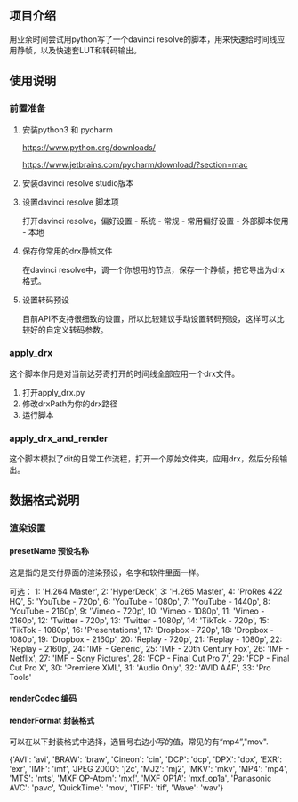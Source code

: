 
## 项目介绍

用业余时间尝试用python写了一个davinci resolve的脚本，用来快速给时间线应用静帧，以及快速套LUT和转码输出。

## 使用说明

### 前置准备

1. 安装python3 和 pycharm

   https://www.python.org/downloads/

   https://www.jetbrains.com/pycharm/download/?section=mac

2. 安装davinci resolve studio版本
3. 设置davinci resolve 脚本项

   打开davinci resolve，偏好设置  - 系统 - 常规 - 常用偏好设置 - 外部脚本使用 - 本地

4. 保存你常用的drx静帧文件

      在davinci resolve中，调一个你想用的节点，保存一个静帧，把它导出为drx格式。

5. 设置转码预设

      目前API不支持很细致的设置，所以比较建议手动设置转码预设，这样可以比较好的自定义转码参数。

### apply_drx

这个脚本作用是对当前达芬奇打开的时间线全部应用一个drx文件。
1. 打开apply_drx.py
2. 修改drxPath为你的drx路径
3. 运行脚本


### apply_drx_and_render

这个脚本模拟了dit的日常工作流程，打开一个原始文件夹，应用drx，然后分段输出。


## 数据格式说明

### 渲染设置

#### presetName 预设名称

这是指的是交付界面的渲染预设，名字和软件里面一样。

可选：
1: 'H.264 Master', 2: 'HyperDeck', 3: 'H.265 Master', 4: 'ProRes 422 HQ', 5: 'YouTube - 720p', 6: 'YouTube - 1080p', 7: 'YouTube - 1440p', 8: 'YouTube - 2160p', 9: 'Vimeo - 720p', 10: 'Vimeo - 1080p', 11: 'Vimeo - 2160p', 12: 'Twitter - 720p', 13: 'Twitter - 1080p', 14: 'TikTok - 720p', 15: 'TikTok - 1080p', 16: 'Presentations', 17: 'Dropbox - 720p', 18: 'Dropbox - 1080p', 19: 'Dropbox - 2160p', 20: 'Replay - 720p', 21: 'Replay - 1080p', 22: 'Replay - 2160p', 24: 'IMF - Generic', 25: 'IMF - 20th Century Fox', 26: 'IMF - Netflix', 27: 'IMF - Sony Pictures', 28: 'FCP - Final Cut Pro 7', 29: 'FCP - Final Cut Pro X', 30: 'Premiere XML', 31: 'Audio Only', 32: 'AVID AAF', 33: 'Pro Tools'

#### renderCodec 编码



#### renderFormat 封装格式

可以在以下封装格式中选择，选冒号右边小写的值，常见的有“mp4”,"mov".

{'AVI': 'avi', 'BRAW': 'braw', 'Cineon': 'cin', 'DCP': 'dcp',
 'DPX': 'dpx', 'EXR': 'exr', 'IMF': 'imf', 'JPEG 2000': 'j2c',
  'MJ2': 'mj2', 'MKV': 'mkv', 'MP4': 'mp4', 'MTS': 'mts',
  'MXF OP-Atom': 'mxf', 'MXF OP1A': 'mxf_op1a', 'Panasonic AVC': 'pavc',
   'QuickTime': 'mov', 'TIFF': 'tif', 'Wave': 'wav'}